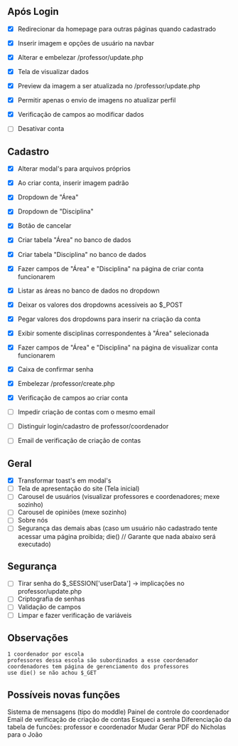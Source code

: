 ## Após Login
- [X] Redirecionar da homepage para outras páginas quando cadastrado
- [X] Inserir imagem e opções de usuário na navbar
- [X] Alterar e embelezar /professor/update.php
- [X] Tela de visualizar dados
- [X] Preview da imagem a ser atualizada no /professor/update.php
- [X] Permitir apenas o envio de imagens no atualizar perfil
- [X] Verificação de campos ao modificar dados
- [ ] Desativar conta



## Cadastro
- [X] Alterar modal's para arquivos próprios
- [X] Ao criar conta, inserir imagem padrão
- [X] Dropdown de "Área"
- [X] Dropdown de "Disciplina"
- [X] Botão de cancelar
- [X] Criar tabela "Área" no banco de dados
- [X] Criar tabela "Disciplina" no banco de dados
- [X] Fazer campos de "Área" e "Disciplina" na página de criar conta funcionarem
- [X] Listar as áreas no banco de dados no dropdown
- [X] Deixar os valores dos dropdowns acessíveis ao $_POST
- [X] Pegar valores dos dropdowns para inserir na criação da conta
- [X] Exibir somente disciplinas correspondentes à "Área" selecionada
- [X] Fazer campos de "Área" e "Disciplina" na página de visualizar conta funcionarem
- [X] Caixa de confirmar senha
- [X] Embelezar /professor/create.php
- [X] Verificação de campos ao criar conta
- [ ] Impedir criação de contas com o mesmo email
- [ ] Distinguir login/cadastro de professor/coordenador
- [ ] Email de verificação de criação de contas



## Geral
- [X] Transformar toast's em modal's
- [ ] Tela de apresentação do site (Tela inicial)
- [ ] Carousel de usuários (visualizar professores e coordenadores; mexe sozinho)
- [ ] Carousel de opiniões (mexe sozinho)
- [ ] Sobre nós
- [ ] Segurança das demais abas (caso um usuário não cadastrado tente acessar uma página proibida; die() // Garante que nada abaixo será executado)

## Segurança
- [ ] Tirar senha do $_SESSION['userData'] -> implicações no professor/update.php
- [ ] Criptografia de senhas
- [ ] Validação de campos 
- [ ] Limpar e fazer verificação de variáveis

## Observações
	1 coordenador por escola
	professores dessa escola são subordinados a esse coordenador
	coordenadores tem página de gerenciamento dos professores                                               
	use die() se não achou $_GET

## Possíveis novas funções
Sistema de mensagens (tipo do moddle)
Painel de controle do coordenador
Email de verificação de criação de contas
Esqueci a senha
Diferenciação da tabela de funcões: professor e coordenador
Mudar Gerar PDF do Nicholas para o João
